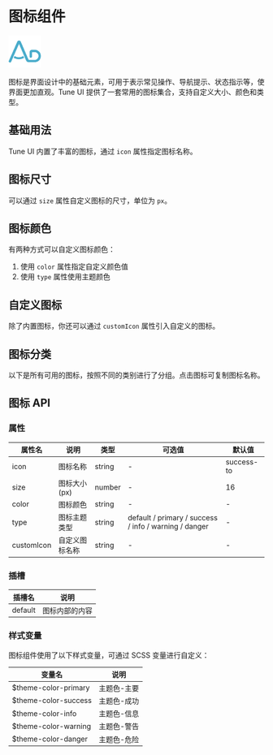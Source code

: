 # 图标组件

![图标组件](/components/icon.png)

图标是界面设计中的基础元素，可用于表示常见操作、导航提示、状态指示等，使界面更加直观。Tune UI 提供了一套常用的图标集合，支持自定义大小、颜色和类型。

## 基础用法

Tune UI 内置了丰富的图标，通过 `icon` 属性指定图标名称。

<demo component-name="icon" examples="basic"></demo>

## 图标尺寸

可以通过 `size` 属性自定义图标的尺寸，单位为 `px`。

<demo component-name="icon" examples="size"></demo>

## 图标颜色

有两种方式可以自定义图标颜色：

1. 使用 `color` 属性指定自定义颜色值
2. 使用 `type` 属性使用主题颜色

<demo component-name="icon" examples="color"></demo>

## 自定义图标

除了内置图标，你还可以通过 `customIcon` 属性引入自定义的图标。

<demo component-name="icon" examples="custom"></demo>

## 图标分类

以下是所有可用的图标，按照不同的类别进行了分组。点击图标可复制图标名称。

<demo component-name="icon" examples="all"></demo>

## 图标 API

### 属性

| 属性名     | 说明           | 类型   | 可选值                                                | 默认值     |
| ---------- | -------------- | ------ | ----------------------------------------------------- | ---------- |
| icon       | 图标名称       | string | -                                                     | success-to |
| size       | 图标大小(px)   | number | -                                                     | 16         |
| color      | 图标颜色       | string | -                                                     | -          |
| type       | 图标主题类型   | string | default / primary / success / info / warning / danger | -          |
| customIcon | 自定义图标名称 | string | -                                                     | -          |

### 插槽

| 插槽名  | 说明           |
| ------- | -------------- |
| default | 图标内部的内容 |

### 样式变量

图标组件使用了以下样式变量，可通过 SCSS 变量进行自定义：

| 变量名               | 说明        |
| -------------------- | ----------- |
| $theme-color-primary | 主题色-主要 |
| $theme-color-success | 主题色-成功 |
| $theme-color-info    | 主题色-信息 |
| $theme-color-warning | 主题色-警告 |
| $theme-color-danger  | 主题色-危险 |
